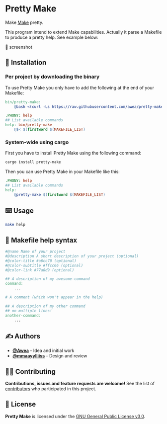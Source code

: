 # Pretty Make
Make [Make](https://www.gnu.org/software/make/) pretty.

This program intend to extend Make capabilities. Actually it parse a Makefile to produce a pretty help. See example below:

🚧 screenshot

## 🏁 Installation
### Per project by downloading the binary
To use Pretty Make you only have to add the following at the end of your Makefile:

```Makefile
bin/pretty-make:
	@bash <(curl -Ls https://raw.githubusercontent.com/awea/pretty-make/master/scripts/install.sh)

.PHONY: help
## List available commands
help: bin/pretty-make
	@$< $(firstword $(MAKEFILE_LIST)
```

### System-wide using cargo
First you have to install Pretty Make using the following command:

```bash
cargo install pretty-make
```

Then you can use Pretty Make in your Makefile like this:

```Makefile
.PHONY: help
## List available commands
help:
	@pretty-make $(firstword $(MAKEFILE_LIST)
```

## ⌨️ Usage
```bash
make help
```

## 📝 Makefile help syntax
```Makefile
#@name Name of your project
#@description A short description of your project (optional)
#@color-title #a6cc70 (optional)
#@color-subtitle #ffcc66 (optional)
#@color-link #77a8d9 (optional)

## A description of my awesome-command
command:
	...

# A comment (which won't appear in the help)

## A description of my other command
## on multiple lines!
another-command:
	...
```

## ✍️ Authors
- [**@Awea**](https://github.com/Awea) - Idea and initial work
- [**@mmaayylliiss**](https://github.com/mmaayylliiss) - Design and review

## 🤜🤛 Contributing
**Contributions, issues and feature requests are welcome!** See the list of [contributors](../../graphs/contributors) who participated in this project.

## 📄 License
**Pretty Make** is licensed under the [GNU General Public License v3.0](LICENSE).
